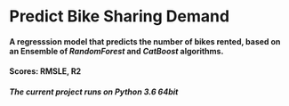 # Predict Bike Sharing Demand

#### A regresssion model that predicts the number of bikes rented, based on an Ensemble of ***RandomForest*** and ***CatBoost*** algorithms.
#### Scores: RMSLE, R2

##### The current project runs on **Python 3.6 64bit**
